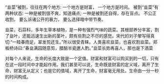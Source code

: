 “韭菜”被割，往往在两个地方:
一个地方是财富，
一个地方是时间。
被割“韭菜”有两种状态:
一种是被割很不爽，知道痛点;
一种是被割还自得，存在盲点。
不公正收割，
要么诉诸公开的暴力，
要么选择暗中带节奏。

韭菜，石蒜科，多年生草本植物，是一种有强烈气味的蔬菜。其根部养分丰富，割了韭叶，还能迅速生出新的茎叶，颇有些割之不尽的感觉。宋代的刘子翚写得真切:“一畦春雨足，翠发剪还生。”所以很受青睐。人类喜欢韭菜，也喜欢割韭菜。郑板桥诗曰:“春韭满园随意剪，腊醅半瓷邀人酌。”韭菜长势再喜人，那也是下酒菜

对每个人来说，生命的长度大致是一个定值。财富和财富可以购买到的一切，只有在这一段时间中才能起作用。我们甚至可以说，生命既是财富的定义域，离开了生命，财富无从定义；也是它的值域，离开了生命，财富毫无用处。生命由一分一秒的时间构成。

